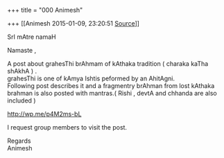 +++
title = "000 Animesh"

+++
[[Animesh	2015-01-09, 23:20:51 [Source](https://groups.google.com/g/samskrita/c/0MBnO4453WE)]]



SrI mAtre namaH

Namaste ,

A post about grahesThi brAhmam of kAthaka tradition ( charaka kaTha shAkhA ) .  
grahesThi is one of kAmya Ishtis peformed by an AhitAgni.  
Following post describes it and a fragmentry brAhman from lost kAthaka brahman is also posted with mantras.( Rishi , devtA and chhanda are also included )

<http://wp.me/p4M2ms-bL>

I request group members to visit the post.

Regards  
Animesh

